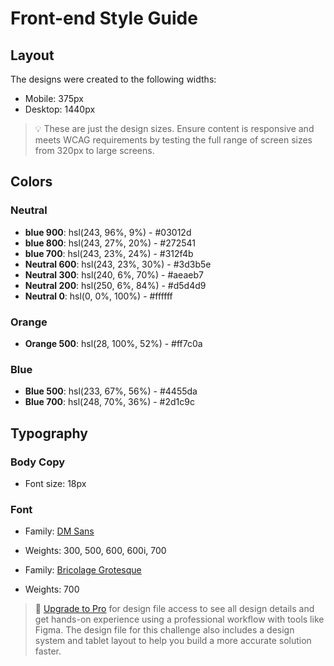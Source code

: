 # Front-end Style Guide

## Layout

The designs were created to the following widths:

- Mobile: 375px
- Desktop: 1440px

> 💡 These are just the design sizes. Ensure content is responsive and meets WCAG requirements by testing the full range of screen sizes from 320px to large screens.

## Colors

### Neutral

- **blue 900**: hsl(243, 96%, 9%) - #03012d
- **blue 800**: hsl(243, 27%, 20%)	- #272541
- **blue 700**: hsl(243, 23%, 24%) - 	#312f4b
- **Neutral 600**: hsl(243, 23%, 30%) - 	#3d3b5e
- **Neutral 300**: hsl(240, 6%, 70%) - 	#aeaeb7
- **Neutral 200**: hsl(250, 6%, 84%) - 	#d5d4d9
- **Neutral 0**: hsl(0, 0%, 100%) - 	#ffffff

### Orange

- **Orange 500**: hsl(28, 100%, 52%) - 	#ff7c0a

### Blue

- **Blue 500**: hsl(233, 67%, 56%) - 	#4455da
- **Blue 700**: hsl(248, 70%, 36%) - #2d1c9c

## Typography

### Body Copy

- Font size: 18px

### Font

- Family: [DM Sans](https://fonts.google.com/specimen/DM+Sans)
- Weights: 300, 500, 600, 600i, 700

- Family: [Bricolage Grotesque](https://fonts.google.com/specimen/Bricolage+Grotesque)
- Weights: 700

> 💎 [Upgrade to Pro](https://www.frontendmentor.io/pro?ref=style-guide) for design file access to see all design details and get hands-on experience using a professional workflow with tools like Figma. The design file for this challenge also includes a design system and tablet layout to help you build a more accurate solution faster.